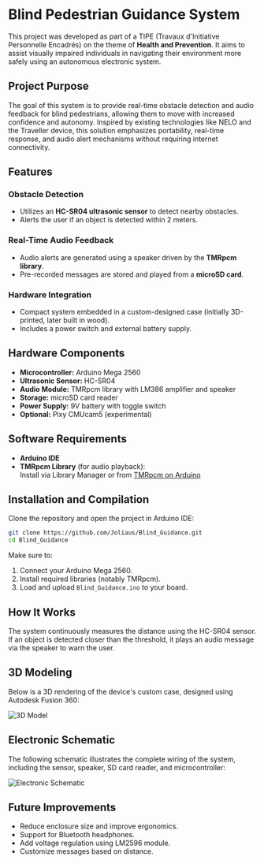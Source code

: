 # Blind Pedestrian Guidance System

This project was developed as part of a TIPE (Travaux d'Initiative Personnelle Encadrés) on the theme of **Health and Prevention**. It aims to assist visually impaired individuals in navigating their environment more safely using an autonomous electronic system.

## Project Purpose

The goal of this system is to provide real-time obstacle detection and audio feedback for blind pedestrians, allowing them to move with increased confidence and autonomy. Inspired by existing technologies like NELO and the Traveller device, this solution emphasizes portability, real-time response, and audio alert mechanisms without requiring internet connectivity.

## Features

### Obstacle Detection
- Utilizes an **HC-SR04 ultrasonic sensor** to detect nearby obstacles.
- Alerts the user if an object is detected within 2 meters.

### Real-Time Audio Feedback
- Audio alerts are generated using a speaker driven by the **TMRpcm library**.
- Pre-recorded messages are stored and played from a **microSD card**.

### Hardware Integration
- Compact system embedded in a custom-designed case (initially 3D-printed, later built in wood).
- Includes a power switch and external battery supply.

## Hardware Components

- **Microcontroller:** Arduino Mega 2560
- **Ultrasonic Sensor:** HC-SR04
- **Audio Module:** TMRpcm library with LM386 amplifier and speaker
- **Storage:** microSD card reader
- **Power Supply:** 9V battery with toggle switch
- **Optional:** Pixy CMUcam5 (experimental)

## Software Requirements

- **Arduino IDE**
- **TMRpcm Library** (for audio playback):  
  Install via Library Manager or from [TMRpcm on Arduino](https://www.arduino.cc/reference/en/libraries/tmrpcm/)

## Installation and Compilation

Clone the repository and open the project in Arduino IDE:

```bash
git clone https://github.com/Joliaus/Blind_Guidance.git
cd Blind_Guidance
```

Make sure to:
1. Connect your Arduino Mega 2560.
2. Install required libraries (notably TMRpcm).
3. Load and upload `Blind_Guidance.ino` to your board.

## How It Works

The system continuously measures the distance using the HC-SR04 sensor. If an object is detected closer than the threshold, it plays an audio message via the speaker to warn the user.

## 3D Modeling

Below is a 3D rendering of the device's custom case, designed using Autodesk Fusion 360:

![3D Model](https://github.com/user-attachments/assets/1bfaee1f-574b-4cd8-8136-2f2eece8078c)  

## Electronic Schematic

The following schematic illustrates the complete wiring of the system, including the sensor, speaker, SD card reader, and microcontroller:

![Electronic Schematic](https://github.com/user-attachments/assets/ff1743be-cf78-47e4-8510-feff5e64eb84)  

## Future Improvements

- Reduce enclosure size and improve ergonomics.
- Support for Bluetooth headphones.
- Add voltage regulation using LM2596 module.
- Customize messages based on distance.

